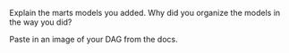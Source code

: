 Explain the marts models you added. Why did you organize the models in the way you did?

Paste in an image of your DAG from the docs.